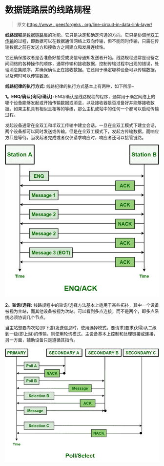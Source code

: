 # 数据链路层的线路规程

> 原文:[https://www . geesforgeks . org/line-circuit-in-data-link-layer/](https://www.geeksforgeeks.org/line-discipline-in-data-link-layer/)

**线路规程**是[数据链路层](https://www.geeksforgeeks.org/data-link-layer-in-osi-model/)的功能。它只是决定和确定沟通的方向。它只是协调[半双工传输](https://www.geeksforgeeks.org/transmission-modes-computer-networks/)的过程，即数据可以在数据通信网络上双向传输，但不能同时传输，只需在传输数据之前在发送方和接收方之间建立和发展连续性。

它还确保接收者是否准备好接受或发信号通知发送者开始。线路规程通常是设备之间网络的各种操作的顺序，通常传输和接收数据，控制传输过程中出现的错误，处理消息集顺序，并确保确认正在接收数据。它还用于确定哪种设备可以传输数据，以及何时可以传输数据。

**线路纪律的执行方式:**
线路纪律的执行方式基本上有两种，如下所示–

**1。ENQ/确认(询问/确认):**
ENQ/确认是线路规程的程序，通常用于确定网络上的哪个设备能够发起或开始传输数据或消息，以及接收器是否准备好并能够接收数据。如果主机具有相似且相等的等级，那么主机或站中的任何一个都可以启动传输过程。

发起设备通常在全双工和半双工传输中建立会话。一旦在全双工模式下建立会话，两个设备都可以同时发送或传输。但是在全双工模式下，发起方传输数据，而响应方只是等待。当发起者完成或者仅仅请求响应时，响应者还可以接管链路。

![](img/ea8ad7d303477694e5c6cf1a5b80b3fc.png)

**2。轮询/选择:**
线路规程中的轮询/选择方法基本上适用于某些拓扑，其中一个设备被视为主站，而其他设备被视为次站。可以看到多点连接，而不是两个，即多点系统必须协调几个节点。

当主站想要向次站(即下游)发送信息时，使用选择模式。要请求(要求获得)从二级到一级(即上游)的传输，则使用轮询模式。主设备基本上控制和处理链接或连接，另一方面，辅助设备只是遵循其指令。

![](img/8041ff97c05f74d1a14efadfe059c24f.png)